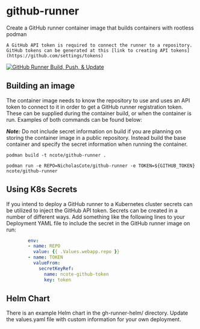 # github-runner
Create a GitHub runner container image that builds containers with rootless podman

```{note}
A GitHub API token is required to connect the runner to a repository. GitHub tokens can be generated at this [link to creating API tokens](https://github.com/settings/tokens)
```

[![GitHub Runner Build, Push, & Update](https://github.com/NicholasCote/github-runner/actions/workflows/gh-runner-build.yaml/badge.svg)](https://github.com/NicholasCote/github-runner/actions/workflows/gh-runner-build.yaml)

## Building an image

The container image needs to know the repository to use and uses an API token to connect to it in order to get a GitHub runner registration token. These can be supplied during the container build, or when the container is run. Examples of both commands can be found below:

***Note:*** Do not include secret information on build if you are planning on storing the container image in a public repository. Instead build the base container and specify the secret information when running the container. 

`podman build -t ncote/github-runner .`

`podman run -e REPO=NicholasCote/github-runner -e TOKEN=${GITHUB_TOKEN} ncote/github-runner`

## Using K8s Secrets

If you intend to deploy a GitHub runner to a Kubernetes cluster secrets can be utilized to inject the GitHub API token. Secrets can be created in a number of different ways. Add something like the following lines to your Deployment YAML file to include the secret in the GitHub runner image on run:

```yaml
        env:
        - name: REPO
          value: {{ .Values.webapp.repo }}
        - name: TOKEN
          valueFrom:
            secretKeyRef:
              name: ncote-github-token
              key: token
```

## Helm Chart

There is an example Helm chart in the gh-runner-helm/ directory. Update the values.yaml file with custom information for your own deployment.